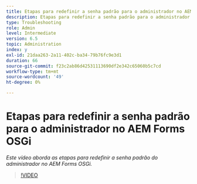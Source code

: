```yaml
---
title: Etapas para redefinir a senha padrão para o administrador no AEM Forms OSGi
description: Etapas para redefinir a senha padrão para o administrador no AEM Forms OSGi
type: Troubleshooting
role: Admin
level: Intermediate
version: 6.5
topic: Administration
index: y
exl-id: 21daa263-2a11-402c-ba34-79b76fc9e3d1
duration: 66
source-git-commit: f23c2ab86d42531113690df2e342c65060b5c7cd
workflow-type: tm+mt
source-wordcount: '49'
ht-degree: 0%

---
```


# Etapas para redefinir a senha padrão para o administrador no AEM Forms OSGi

*Este vídeo aborda as etapas para redefinir a senha padrão do administrador no AEM Forms OSGi.*

>[!VIDEO](https://video.tv.adobe.com/v/335542?quality=12&learn=on)
